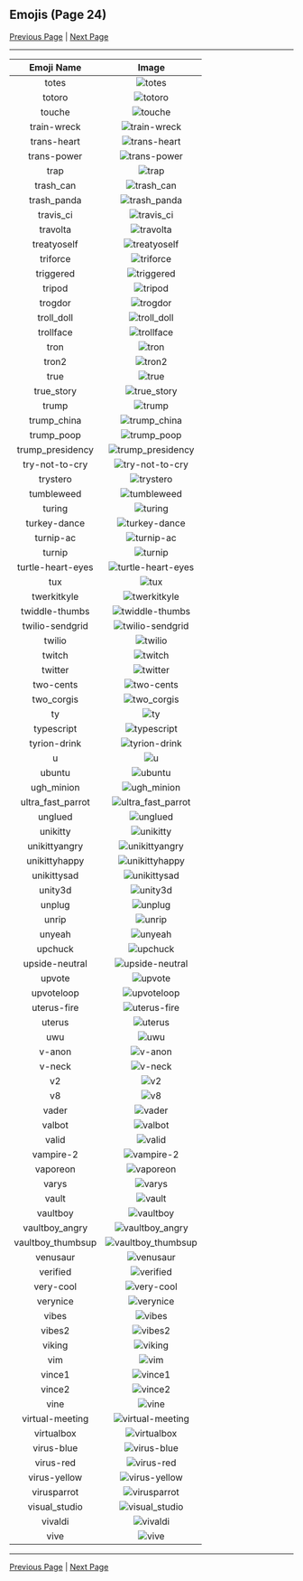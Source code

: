 
## Emojis (Page 24)

[Previous Page](/docs/denverdevs/page-t-0023.md)
  | [Next Page](/docs/denverdevs/page-v-0025.md)

<hr />

|Emoji Name|Image|
| :-: | :-: |
|totes| ![totes](/emojis/denverdevs/totes.gif)|
|totoro| ![totoro](/emojis/denverdevs/totoro.gif)|
|touche| ![touche](/emojis/denverdevs/touche.png)|
|train-wreck| ![train-wreck](/emojis/denverdevs/train-wreck.gif)|
|trans-heart| ![trans-heart](/emojis/denverdevs/trans-heart.png)|
|trans-power| ![trans-power](/emojis/denverdevs/trans-power.png)|
|trap| ![trap](/emojis/denverdevs/trap.png)|
|trash_can| ![trash_can](/emojis/denverdevs/trash_can.png)|
|trash_panda| ![trash_panda](/emojis/denverdevs/trash_panda.jpg)|
|travis_ci| ![travis_ci](/emojis/denverdevs/travis_ci.png)|
|travolta| ![travolta](/emojis/denverdevs/travolta.gif)|
|treatyoself| ![treatyoself](/emojis/denverdevs/treatyoself.gif)|
|triforce| ![triforce](/emojis/denverdevs/triforce.png)|
|triggered| ![triggered](/emojis/denverdevs/triggered.gif)|
|tripod| ![tripod](/emojis/denverdevs/tripod.png)|
|trogdor| ![trogdor](/emojis/denverdevs/trogdor.gif)|
|troll_doll| ![troll_doll](/emojis/denverdevs/troll_doll.png)|
|trollface| ![trollface](/emojis/denverdevs/trollface.png)|
|tron| ![tron](/emojis/denverdevs/tron.png)|
|tron2| ![tron2](/emojis/denverdevs/tron2.jpg)|
|true| ![true](/emojis/denverdevs/true.png)|
|true_story| ![true_story](/emojis/denverdevs/true_story.png)|
|trump| ![trump](/emojis/denverdevs/trump.png)|
|trump_china| ![trump_china](/emojis/denverdevs/trump_china.png)|
|trump_poop| ![trump_poop](/emojis/denverdevs/trump_poop.png)|
|trump_presidency| ![trump_presidency](/emojis/denverdevs/trump_presidency.png)|
|try-not-to-cry| ![try-not-to-cry](/emojis/denverdevs/try-not-to-cry.gif)|
|trystero| ![trystero](/emojis/denverdevs/trystero.png)|
|tumbleweed| ![tumbleweed](/emojis/denverdevs/tumbleweed.gif)|
|turing| ![turing](/emojis/denverdevs/turing.png)|
|turkey-dance| ![turkey-dance](/emojis/denverdevs/turkey-dance.gif)|
|turnip-ac| ![turnip-ac](/emojis/denverdevs/turnip-ac.png)|
|turnip| ![turnip](/emojis/denverdevs/turnip.png)|
|turtle-heart-eyes| ![turtle-heart-eyes](/emojis/denverdevs/turtle-heart-eyes.png)|
|tux| ![tux](/emojis/denverdevs/tux.png)|
|twerkitkyle| ![twerkitkyle](/emojis/denverdevs/twerkitkyle.gif)|
|twiddle-thumbs| ![twiddle-thumbs](/emojis/denverdevs/twiddle-thumbs.gif)|
|twilio-sendgrid| ![twilio-sendgrid](/emojis/denverdevs/twilio-sendgrid.gif)|
|twilio| ![twilio](/emojis/denverdevs/twilio.png)|
|twitch| ![twitch](/emojis/denverdevs/twitch.png)|
|twitter| ![twitter](/emojis/denverdevs/twitter.png)|
|two-cents| ![two-cents](/emojis/denverdevs/two-cents.png)|
|two_corgis| ![two_corgis](/emojis/denverdevs/two_corgis.png)|
|ty| ![ty](/emojis/denverdevs/ty.png)|
|typescript| ![typescript](/emojis/denverdevs/typescript.png)|
|tyrion-drink| ![tyrion-drink](/emojis/denverdevs/tyrion-drink.gif)|
|u| ![u](/emojis/denverdevs/u.jpg)|
|ubuntu| ![ubuntu](/emojis/denverdevs/ubuntu.png)|
|ugh_minion| ![ugh_minion](/emojis/denverdevs/ugh_minion.png)|
|ultra_fast_parrot| ![ultra_fast_parrot](/emojis/denverdevs/ultra_fast_parrot.gif)|
|unglued| ![unglued](/emojis/denverdevs/unglued.png)|
|unikitty| ![unikitty](/emojis/denverdevs/unikitty.png)|
|unikittyangry| ![unikittyangry](/emojis/denverdevs/unikittyangry.gif)|
|unikittyhappy| ![unikittyhappy](/emojis/denverdevs/unikittyhappy.png)|
|unikittysad| ![unikittysad](/emojis/denverdevs/unikittysad.png)|
|unity3d| ![unity3d](/emojis/denverdevs/unity3d.png)|
|unplug| ![unplug](/emojis/denverdevs/unplug.png)|
|unrip| ![unrip](/emojis/denverdevs/unrip.gif)|
|unyeah| ![unyeah](/emojis/denverdevs/unyeah.png)|
|upchuck| ![upchuck](/emojis/denverdevs/upchuck.png)|
|upside-neutral| ![upside-neutral](/emojis/denverdevs/upside-neutral.png)|
|upvote| ![upvote](/emojis/denverdevs/upvote.png)|
|upvoteloop| ![upvoteloop](/emojis/denverdevs/upvoteloop.gif)|
|uterus-fire| ![uterus-fire](/emojis/denverdevs/uterus-fire.png)|
|uterus| ![uterus](/emojis/denverdevs/uterus.gif)|
|uwu| ![uwu](/emojis/denverdevs/uwu.png)|
|v-anon| ![v-anon](/emojis/denverdevs/v-anon.png)|
|v-neck| ![v-neck](/emojis/denverdevs/v-neck.png)|
|v2| ![v2](/emojis/denverdevs/v2.png)|
|v8| ![v8](/emojis/denverdevs/v8.png)|
|vader| ![vader](/emojis/denverdevs/vader.png)|
|valbot| ![valbot](/emojis/denverdevs/valbot.gif)|
|valid| ![valid](/emojis/denverdevs/valid.png)|
|vampire-2| ![vampire-2](/emojis/denverdevs/vampire-2.gif)|
|vaporeon| ![vaporeon](/emojis/denverdevs/vaporeon.gif)|
|varys| ![varys](/emojis/denverdevs/varys.png)|
|vault| ![vault](/emojis/denverdevs/vault.png)|
|vaultboy| ![vaultboy](/emojis/denverdevs/vaultboy.jpg)|
|vaultboy_angry| ![vaultboy_angry](/emojis/denverdevs/vaultboy_angry.jpg)|
|vaultboy_thumbsup| ![vaultboy_thumbsup](/emojis/denverdevs/vaultboy_thumbsup.jpg)|
|venusaur| ![venusaur](/emojis/denverdevs/venusaur.png)|
|verified| ![verified](/emojis/denverdevs/verified.png)|
|very-cool| ![very-cool](/emojis/denverdevs/very-cool.png)|
|verynice| ![verynice](/emojis/denverdevs/verynice.jpg)|
|vibes| ![vibes](/emojis/denverdevs/vibes.png)|
|vibes2| ![vibes2](/emojis/denverdevs/vibes2.png)|
|viking| ![viking](/emojis/denverdevs/viking.png)|
|vim| ![vim](/emojis/denverdevs/vim.png)|
|vince1| ![vince1](/emojis/denverdevs/vince1.png)|
|vince2| ![vince2](/emojis/denverdevs/vince2.png)|
|vine| ![vine](/emojis/denverdevs/vine.png)|
|virtual-meeting| ![virtual-meeting](/emojis/denverdevs/virtual-meeting.png)|
|virtualbox| ![virtualbox](/emojis/denverdevs/virtualbox.png)|
|virus-blue| ![virus-blue](/emojis/denverdevs/virus-blue.gif)|
|virus-red| ![virus-red](/emojis/denverdevs/virus-red.gif)|
|virus-yellow| ![virus-yellow](/emojis/denverdevs/virus-yellow.gif)|
|virusparrot| ![virusparrot](/emojis/denverdevs/virusparrot.png)|
|visual_studio| ![visual_studio](/emojis/denverdevs/visual_studio.png)|
|vivaldi| ![vivaldi](/emojis/denverdevs/vivaldi.png)|
|vive| ![vive](/emojis/denverdevs/vive.png)|

<hr/>

[Previous Page](/docs/denverdevs/page-t-0023.md)
  | [Next Page](/docs/denverdevs/page-v-0025.md)